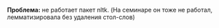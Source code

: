 <b>Проблема:</b> не работает пакет nltk. (На семинаре он тоже не работал, лемматизировала без удаления стол-слов) 
